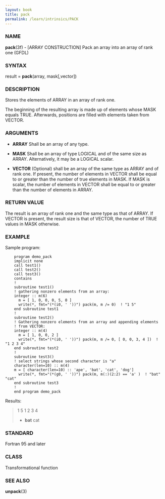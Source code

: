 ```yaml
---
layout: book
title: pack
permalink: /learn/intrinsics/PACK
---
```

### NAME

**pack**(3f) - \[ARRAY CONSTRUCTION\] Pack an array into an array of rank one
(GFDL)

### SYNTAX

result = **pack**(array, mask\[,vector\])

### DESCRIPTION

Stores the elements of ARRAY in an array of rank one.

The beginning of the resulting array is made up of elements whose MASK
equals TRUE. Afterwards, positions are filled with elements taken from
VECTOR.

### ARGUMENTS

  - **ARRAY**
    Shall be an array of any type.

  - **MASK**
    Shall be an array of type LOGICAL and of the same size as ARRAY.
    Alternatively, it may be a LOGICAL scalar.

  - **VECTOR**
    (Optional) shall be an array of the same type as ARRAY and of rank
    one. If present, the number of elements in VECTOR shall be equal to
    or greater than the number of true elements in MASK. If MASK is
    scalar, the number of elements in VECTOR shall be equal to or
    greater than the number of elements in ARRAY.

### RETURN VALUE

The result is an array of rank one and the same type as that of ARRAY.
If VECTOR is present, the result size is that of VECTOR, the number of
TRUE values in MASK otherwise.

### EXAMPLE

Sample program:

```
    program demo_pack
    implicit none
    call test1()
    call test2()
    call test3()
    contains
    !
    subroutine test1()
    ! gathering nonzero elements from an array:
    integer :: m(6)
      m = [ 1, 0, 0, 0, 5, 0 ]
      write(*, fmt="(*(i0, ' '))") pack(m, m /= 0)  ! "1 5"
    end subroutine test1
    !
    subroutine test2()
    ! Gathering nonzero elements from an array and appending elements
    ! from VECTOR:
    integer :: m(4)
      m = [ 1, 0, 0, 2 ]
      write(*, fmt="(*(i0, ' '))") pack(m, m /= 0, [ 0, 0, 3, 4 ])  ! "1 2 3 4"
    end subroutine test2
    !
    subroutine test3()
    ! select strings whose second character is "a"
    character(len=10) :: m(4)
    m = [ character(len=10) :: 'ape', 'bat', 'cat', 'dog']
      write(*, fmt="(*(g0, ' '))") pack(m, m(:)(2:2) == 'a' )  ! "bat" "cat"
    end subroutine test3
    !
    end program demo_pack
```

Results:

> 1 5 1 2 3 4
>
>   - **bat**
>     cat

### STANDARD

Fortran 95 and later

### CLASS

Transformational function

### SEE ALSO

**unpack**(3)
